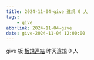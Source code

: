 ```yaml
---
title: 2024-11-04-give 違規 0 人
tags:
    - give
abbrlink: 2024-11-04-give
date: give-2024-11-04 12:00:00
---
```

give 板 [板規連結](https://www.ptt.cc/bbs/give/M.1612495900.A.C32.html)
昨天違規 0 人
